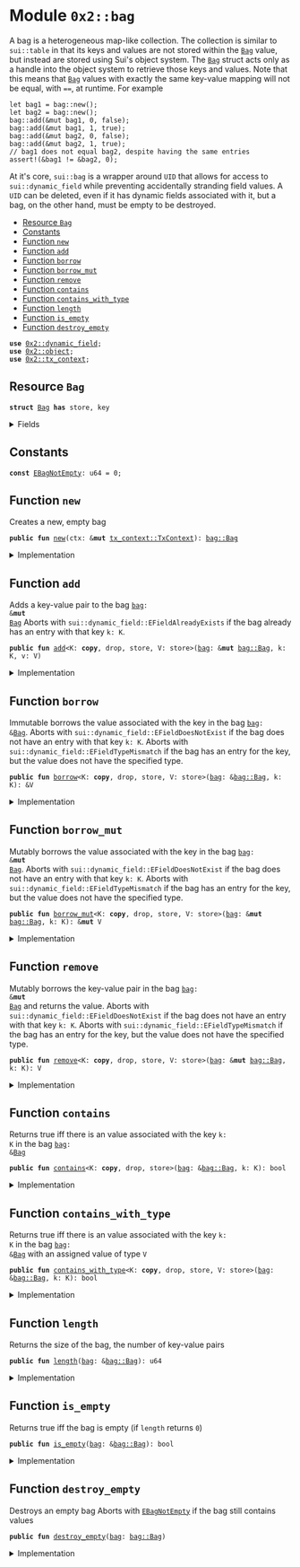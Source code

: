 
<a name="0x2_bag"></a>

# Module `0x2::bag`

A bag is a heterogeneous map-like collection. The collection is similar to <code>sui::table</code> in that
its keys and values are not stored within the <code><a href="../../dependencies/sui-framework/bag.md#0x2_bag_Bag">Bag</a></code> value, but instead are stored using Sui's
object system. The <code><a href="../../dependencies/sui-framework/bag.md#0x2_bag_Bag">Bag</a></code> struct acts only as a handle into the object system to retrieve those
keys and values.
Note that this means that <code><a href="../../dependencies/sui-framework/bag.md#0x2_bag_Bag">Bag</a></code> values with exactly the same key-value mapping will not be
equal, with <code>==</code>, at runtime. For example
```
let bag1 = bag::new();
let bag2 = bag::new();
bag::add(&mut bag1, 0, false);
bag::add(&mut bag1, 1, true);
bag::add(&mut bag2, 0, false);
bag::add(&mut bag2, 1, true);
// bag1 does not equal bag2, despite having the same entries
assert!(&bag1 != &bag2, 0);
```
At it's core, <code>sui::bag</code> is a wrapper around <code>UID</code> that allows for access to
<code>sui::dynamic_field</code> while preventing accidentally stranding field values. A <code>UID</code> can be
deleted, even if it has dynamic fields associated with it, but a bag, on the other hand, must be
empty to be destroyed.


-  [Resource `Bag`](#0x2_bag_Bag)
-  [Constants](#@Constants_0)
-  [Function `new`](#0x2_bag_new)
-  [Function `add`](#0x2_bag_add)
-  [Function `borrow`](#0x2_bag_borrow)
-  [Function `borrow_mut`](#0x2_bag_borrow_mut)
-  [Function `remove`](#0x2_bag_remove)
-  [Function `contains`](#0x2_bag_contains)
-  [Function `contains_with_type`](#0x2_bag_contains_with_type)
-  [Function `length`](#0x2_bag_length)
-  [Function `is_empty`](#0x2_bag_is_empty)
-  [Function `destroy_empty`](#0x2_bag_destroy_empty)


<pre><code><b>use</b> <a href="../../dependencies/sui-framework/dynamic_field.md#0x2_dynamic_field">0x2::dynamic_field</a>;
<b>use</b> <a href="../../dependencies/sui-framework/object.md#0x2_object">0x2::object</a>;
<b>use</b> <a href="../../dependencies/sui-framework/tx_context.md#0x2_tx_context">0x2::tx_context</a>;
</code></pre>



<a name="0x2_bag_Bag"></a>

## Resource `Bag`



<pre><code><b>struct</b> <a href="../../dependencies/sui-framework/bag.md#0x2_bag_Bag">Bag</a> <b>has</b> store, key
</code></pre>



<details>
<summary>Fields</summary>


<dl>
<dt>
<code>id: <a href="../../dependencies/sui-framework/object.md#0x2_object_UID">object::UID</a></code>
</dt>
<dd>
 the ID of this bag
</dd>
<dt>
<code>size: u64</code>
</dt>
<dd>
 the number of key-value pairs in the bag
</dd>
</dl>


</details>

<a name="@Constants_0"></a>

## Constants


<a name="0x2_bag_EBagNotEmpty"></a>



<pre><code><b>const</b> <a href="../../dependencies/sui-framework/bag.md#0x2_bag_EBagNotEmpty">EBagNotEmpty</a>: u64 = 0;
</code></pre>



<a name="0x2_bag_new"></a>

## Function `new`

Creates a new, empty bag


<pre><code><b>public</b> <b>fun</b> <a href="../../dependencies/sui-framework/bag.md#0x2_bag_new">new</a>(ctx: &<b>mut</b> <a href="../../dependencies/sui-framework/tx_context.md#0x2_tx_context_TxContext">tx_context::TxContext</a>): <a href="../../dependencies/sui-framework/bag.md#0x2_bag_Bag">bag::Bag</a>
</code></pre>



<details>
<summary>Implementation</summary>


<pre><code><b>public</b> <b>fun</b> <a href="../../dependencies/sui-framework/bag.md#0x2_bag_new">new</a>(ctx: &<b>mut</b> TxContext): <a href="../../dependencies/sui-framework/bag.md#0x2_bag_Bag">Bag</a> {
    <a href="../../dependencies/sui-framework/bag.md#0x2_bag_Bag">Bag</a> {
        id: <a href="../../dependencies/sui-framework/object.md#0x2_object_new">object::new</a>(ctx),
        size: 0,
    }
}
</code></pre>



</details>

<a name="0x2_bag_add"></a>

## Function `add`

Adds a key-value pair to the bag <code><a href="../../dependencies/sui-framework/bag.md#0x2_bag">bag</a>: &<b>mut</b> <a href="../../dependencies/sui-framework/bag.md#0x2_bag_Bag">Bag</a></code>
Aborts with <code>sui::dynamic_field::EFieldAlreadyExists</code> if the bag already has an entry with
that key <code>k: K</code>.


<pre><code><b>public</b> <b>fun</b> <a href="../../dependencies/sui-framework/bag.md#0x2_bag_add">add</a>&lt;K: <b>copy</b>, drop, store, V: store&gt;(<a href="../../dependencies/sui-framework/bag.md#0x2_bag">bag</a>: &<b>mut</b> <a href="../../dependencies/sui-framework/bag.md#0x2_bag_Bag">bag::Bag</a>, k: K, v: V)
</code></pre>



<details>
<summary>Implementation</summary>


<pre><code><b>public</b> <b>fun</b> <a href="../../dependencies/sui-framework/bag.md#0x2_bag_add">add</a>&lt;K: <b>copy</b> + drop + store, V: store&gt;(<a href="../../dependencies/sui-framework/bag.md#0x2_bag">bag</a>: &<b>mut</b> <a href="../../dependencies/sui-framework/bag.md#0x2_bag_Bag">Bag</a>, k: K, v: V) {
    field::add(&<b>mut</b> <a href="../../dependencies/sui-framework/bag.md#0x2_bag">bag</a>.id, k, v);
    <a href="../../dependencies/sui-framework/bag.md#0x2_bag">bag</a>.size = <a href="../../dependencies/sui-framework/bag.md#0x2_bag">bag</a>.size + 1;
}
</code></pre>



</details>

<a name="0x2_bag_borrow"></a>

## Function `borrow`

Immutable borrows the value associated with the key in the bag <code><a href="../../dependencies/sui-framework/bag.md#0x2_bag">bag</a>: &<a href="../../dependencies/sui-framework/bag.md#0x2_bag_Bag">Bag</a></code>.
Aborts with <code>sui::dynamic_field::EFieldDoesNotExist</code> if the bag does not have an entry with
that key <code>k: K</code>.
Aborts with <code>sui::dynamic_field::EFieldTypeMismatch</code> if the bag has an entry for the key, but
the value does not have the specified type.


<pre><code><b>public</b> <b>fun</b> <a href="../../dependencies/sui-framework/bag.md#0x2_bag_borrow">borrow</a>&lt;K: <b>copy</b>, drop, store, V: store&gt;(<a href="../../dependencies/sui-framework/bag.md#0x2_bag">bag</a>: &<a href="../../dependencies/sui-framework/bag.md#0x2_bag_Bag">bag::Bag</a>, k: K): &V
</code></pre>



<details>
<summary>Implementation</summary>


<pre><code><b>public</b> <b>fun</b> <a href="../../dependencies/sui-framework/bag.md#0x2_bag_borrow">borrow</a>&lt;K: <b>copy</b> + drop + store, V: store&gt;(<a href="../../dependencies/sui-framework/bag.md#0x2_bag">bag</a>: &<a href="../../dependencies/sui-framework/bag.md#0x2_bag_Bag">Bag</a>, k: K): &V {
    field::borrow(&<a href="../../dependencies/sui-framework/bag.md#0x2_bag">bag</a>.id, k)
}
</code></pre>



</details>

<a name="0x2_bag_borrow_mut"></a>

## Function `borrow_mut`

Mutably borrows the value associated with the key in the bag <code><a href="../../dependencies/sui-framework/bag.md#0x2_bag">bag</a>: &<b>mut</b> <a href="../../dependencies/sui-framework/bag.md#0x2_bag_Bag">Bag</a></code>.
Aborts with <code>sui::dynamic_field::EFieldDoesNotExist</code> if the bag does not have an entry with
that key <code>k: K</code>.
Aborts with <code>sui::dynamic_field::EFieldTypeMismatch</code> if the bag has an entry for the key, but
the value does not have the specified type.


<pre><code><b>public</b> <b>fun</b> <a href="../../dependencies/sui-framework/bag.md#0x2_bag_borrow_mut">borrow_mut</a>&lt;K: <b>copy</b>, drop, store, V: store&gt;(<a href="../../dependencies/sui-framework/bag.md#0x2_bag">bag</a>: &<b>mut</b> <a href="../../dependencies/sui-framework/bag.md#0x2_bag_Bag">bag::Bag</a>, k: K): &<b>mut</b> V
</code></pre>



<details>
<summary>Implementation</summary>


<pre><code><b>public</b> <b>fun</b> <a href="../../dependencies/sui-framework/bag.md#0x2_bag_borrow_mut">borrow_mut</a>&lt;K: <b>copy</b> + drop + store, V: store&gt;(<a href="../../dependencies/sui-framework/bag.md#0x2_bag">bag</a>: &<b>mut</b> <a href="../../dependencies/sui-framework/bag.md#0x2_bag_Bag">Bag</a>, k: K): &<b>mut</b> V {
    field::borrow_mut(&<b>mut</b> <a href="../../dependencies/sui-framework/bag.md#0x2_bag">bag</a>.id, k)
}
</code></pre>



</details>

<a name="0x2_bag_remove"></a>

## Function `remove`

Mutably borrows the key-value pair in the bag <code><a href="../../dependencies/sui-framework/bag.md#0x2_bag">bag</a>: &<b>mut</b> <a href="../../dependencies/sui-framework/bag.md#0x2_bag_Bag">Bag</a></code> and returns the value.
Aborts with <code>sui::dynamic_field::EFieldDoesNotExist</code> if the bag does not have an entry with
that key <code>k: K</code>.
Aborts with <code>sui::dynamic_field::EFieldTypeMismatch</code> if the bag has an entry for the key, but
the value does not have the specified type.


<pre><code><b>public</b> <b>fun</b> <a href="../../dependencies/sui-framework/bag.md#0x2_bag_remove">remove</a>&lt;K: <b>copy</b>, drop, store, V: store&gt;(<a href="../../dependencies/sui-framework/bag.md#0x2_bag">bag</a>: &<b>mut</b> <a href="../../dependencies/sui-framework/bag.md#0x2_bag_Bag">bag::Bag</a>, k: K): V
</code></pre>



<details>
<summary>Implementation</summary>


<pre><code><b>public</b> <b>fun</b> <a href="../../dependencies/sui-framework/bag.md#0x2_bag_remove">remove</a>&lt;K: <b>copy</b> + drop + store, V: store&gt;(<a href="../../dependencies/sui-framework/bag.md#0x2_bag">bag</a>: &<b>mut</b> <a href="../../dependencies/sui-framework/bag.md#0x2_bag_Bag">Bag</a>, k: K): V {
    <b>let</b> v = field::remove(&<b>mut</b> <a href="../../dependencies/sui-framework/bag.md#0x2_bag">bag</a>.id, k);
    <a href="../../dependencies/sui-framework/bag.md#0x2_bag">bag</a>.size = <a href="../../dependencies/sui-framework/bag.md#0x2_bag">bag</a>.size - 1;
    v
}
</code></pre>



</details>

<a name="0x2_bag_contains"></a>

## Function `contains`

Returns true iff there is an value associated with the key <code>k: K</code> in the bag <code><a href="../../dependencies/sui-framework/bag.md#0x2_bag">bag</a>: &<a href="../../dependencies/sui-framework/bag.md#0x2_bag_Bag">Bag</a></code>


<pre><code><b>public</b> <b>fun</b> <a href="../../dependencies/sui-framework/bag.md#0x2_bag_contains">contains</a>&lt;K: <b>copy</b>, drop, store&gt;(<a href="../../dependencies/sui-framework/bag.md#0x2_bag">bag</a>: &<a href="../../dependencies/sui-framework/bag.md#0x2_bag_Bag">bag::Bag</a>, k: K): bool
</code></pre>



<details>
<summary>Implementation</summary>


<pre><code><b>public</b> <b>fun</b> <a href="../../dependencies/sui-framework/bag.md#0x2_bag_contains">contains</a>&lt;K: <b>copy</b> + drop + store&gt;(<a href="../../dependencies/sui-framework/bag.md#0x2_bag">bag</a>: &<a href="../../dependencies/sui-framework/bag.md#0x2_bag_Bag">Bag</a>, k: K): bool {
    field::exists_&lt;K&gt;(&<a href="../../dependencies/sui-framework/bag.md#0x2_bag">bag</a>.id, k)
}
</code></pre>



</details>

<a name="0x2_bag_contains_with_type"></a>

## Function `contains_with_type`

Returns true iff there is an value associated with the key <code>k: K</code> in the bag <code><a href="../../dependencies/sui-framework/bag.md#0x2_bag">bag</a>: &<a href="../../dependencies/sui-framework/bag.md#0x2_bag_Bag">Bag</a></code>
with an assigned value of type <code>V</code>


<pre><code><b>public</b> <b>fun</b> <a href="../../dependencies/sui-framework/bag.md#0x2_bag_contains_with_type">contains_with_type</a>&lt;K: <b>copy</b>, drop, store, V: store&gt;(<a href="../../dependencies/sui-framework/bag.md#0x2_bag">bag</a>: &<a href="../../dependencies/sui-framework/bag.md#0x2_bag_Bag">bag::Bag</a>, k: K): bool
</code></pre>



<details>
<summary>Implementation</summary>


<pre><code><b>public</b> <b>fun</b> <a href="../../dependencies/sui-framework/bag.md#0x2_bag_contains_with_type">contains_with_type</a>&lt;K: <b>copy</b> + drop + store, V: store&gt;(<a href="../../dependencies/sui-framework/bag.md#0x2_bag">bag</a>: &<a href="../../dependencies/sui-framework/bag.md#0x2_bag_Bag">Bag</a>, k: K): bool {
    field::exists_with_type&lt;K, V&gt;(&<a href="../../dependencies/sui-framework/bag.md#0x2_bag">bag</a>.id, k)
}
</code></pre>



</details>

<a name="0x2_bag_length"></a>

## Function `length`

Returns the size of the bag, the number of key-value pairs


<pre><code><b>public</b> <b>fun</b> <a href="../../dependencies/sui-framework/bag.md#0x2_bag_length">length</a>(<a href="../../dependencies/sui-framework/bag.md#0x2_bag">bag</a>: &<a href="../../dependencies/sui-framework/bag.md#0x2_bag_Bag">bag::Bag</a>): u64
</code></pre>



<details>
<summary>Implementation</summary>


<pre><code><b>public</b> <b>fun</b> <a href="../../dependencies/sui-framework/bag.md#0x2_bag_length">length</a>(<a href="../../dependencies/sui-framework/bag.md#0x2_bag">bag</a>: &<a href="../../dependencies/sui-framework/bag.md#0x2_bag_Bag">Bag</a>): u64 {
    <a href="../../dependencies/sui-framework/bag.md#0x2_bag">bag</a>.size
}
</code></pre>



</details>

<a name="0x2_bag_is_empty"></a>

## Function `is_empty`

Returns true iff the bag is empty (if <code>length</code> returns <code>0</code>)


<pre><code><b>public</b> <b>fun</b> <a href="../../dependencies/sui-framework/bag.md#0x2_bag_is_empty">is_empty</a>(<a href="../../dependencies/sui-framework/bag.md#0x2_bag">bag</a>: &<a href="../../dependencies/sui-framework/bag.md#0x2_bag_Bag">bag::Bag</a>): bool
</code></pre>



<details>
<summary>Implementation</summary>


<pre><code><b>public</b> <b>fun</b> <a href="../../dependencies/sui-framework/bag.md#0x2_bag_is_empty">is_empty</a>(<a href="../../dependencies/sui-framework/bag.md#0x2_bag">bag</a>: &<a href="../../dependencies/sui-framework/bag.md#0x2_bag_Bag">Bag</a>): bool {
    <a href="../../dependencies/sui-framework/bag.md#0x2_bag">bag</a>.size == 0
}
</code></pre>



</details>

<a name="0x2_bag_destroy_empty"></a>

## Function `destroy_empty`

Destroys an empty bag
Aborts with <code><a href="../../dependencies/sui-framework/bag.md#0x2_bag_EBagNotEmpty">EBagNotEmpty</a></code> if the bag still contains values


<pre><code><b>public</b> <b>fun</b> <a href="../../dependencies/sui-framework/bag.md#0x2_bag_destroy_empty">destroy_empty</a>(<a href="../../dependencies/sui-framework/bag.md#0x2_bag">bag</a>: <a href="../../dependencies/sui-framework/bag.md#0x2_bag_Bag">bag::Bag</a>)
</code></pre>



<details>
<summary>Implementation</summary>


<pre><code><b>public</b> <b>fun</b> <a href="../../dependencies/sui-framework/bag.md#0x2_bag_destroy_empty">destroy_empty</a>(<a href="../../dependencies/sui-framework/bag.md#0x2_bag">bag</a>: <a href="../../dependencies/sui-framework/bag.md#0x2_bag_Bag">Bag</a>) {
    <b>let</b> <a href="../../dependencies/sui-framework/bag.md#0x2_bag_Bag">Bag</a> { id, size } = <a href="../../dependencies/sui-framework/bag.md#0x2_bag">bag</a>;
    <b>assert</b>!(size == 0, <a href="../../dependencies/sui-framework/bag.md#0x2_bag_EBagNotEmpty">EBagNotEmpty</a>);
    <a href="../../dependencies/sui-framework/object.md#0x2_object_delete">object::delete</a>(id)
}
</code></pre>



</details>
